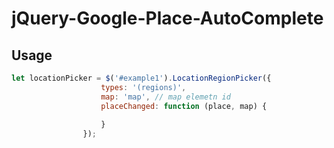 # jQuery-Google-Place-AutoComplete

## Usage

```javascript
let locationPicker = $('#example1').LocationRegionPicker({
                    types: '(regions)',
                    map: 'map', // map elemetn id
                    placeChanged: function (place, map) {
                        
                    }
                });
```
